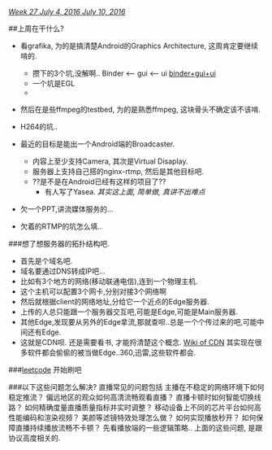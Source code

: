 *[Week 27	July 4, 2016	July 10, 2016](http://www.epochconverter.com/weeks/2016)*

##上周在干什么?
* 看grafika, 为的是搞清楚Android的Graphics Architecture, 这周肯定要继续啃的.
  * 攒下的3个坑,没解啊.. Binder <-- gui <-- ui [binder+gui+ui](http://androidxref.com/5.1.1_r6/xref/frameworks/native/libs/)
  * 一个坑是EGL
  * 
* 然后在是些ffmpeg的testbed, 为的是熟悉ffmpeg, 这块骨头不确定该不该啃.
* H264的坑..
* 最近的目标是能出一个Android端的Broadcaster.
  * 内容上至少支持Camera, 其次是Virtual Disaplay.
  * 服务器上支持自己搭的nginx-rtmp, 然后是其他目标吧.
  * ??是不是在Android已经有这样的项目了??
    * 有人写了Yasea. *其实这上面, 简单做, 真讲不出难点*
   
* 欠一个PPT,讲流媒体服务的...
* 欠着的RTMP的坑怎么填..

###想了想服务器的拓扑结构吧.
* 首先是个域名吧.
* 域名要通过DNS转成IP吧...
* 比如有3个地方的网络(移动联通电信),连到一个物理主机.
* 这个主机可以配置3个网卡,分别对接3个网络啊
* 然后就根据client的网络地址,分给它一个近点的Edge服务器.
* 上传的人总只能跟一个服务器交互吧,可能是Edge,可能是Main服务器.
* 其他Edge,发现要从另外的Edge拿流,那就查呗..总是一个个传过来的吧,可能中间还有Edge.
* 这就是CDN呗.
还是需要看书, 才能捋清楚这个概念.
[Wiki of CDN](https://en.wikipedia.org/wiki/Content_delivery_network)
其实现在很多软件都会偷偷的被当做Edge..360,迅雷,这些软件都会.

###[leetcode](https://leetcode.com/)
开始刷吧

###以下这些问题怎么解决?
直播常见的问题包括
    主播在不稳定的网络环境下如何稳定推流？
    偏远地区的观众如何高清流畅观看直播？
    直播卡顿时如何智能切换线路？
    如何精确度量直播质量指标并实时调整？
    移动设备上不同的芯片平台如何高性能编码和渲染视频？
    美颜等滤镜特效处理怎么做？
    如何实现播放秒开？
    如何保障直播持续播放流畅不卡顿？
先看播放端的一些逻辑策略..
  上面的这些问题, 是跟协议高度相关的.
  
